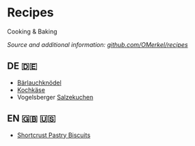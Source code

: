 # Recipes
Cooking &amp; Baking

<em>Source and additional information: [github.com/OMerkel/recipes]( https://github.com/OMerkel/recipes ) </em>

## DE 🇩🇪
* [Bärlauchknödel]( https://omerkel.github.io/recipes/de/html/bärlauchknödel.html )
* [Kochkäse]( https://omerkel.github.io/recipes/de/html/kochkäse.html )
* Vogelsberger [Salzekuchen]( https://omerkel.github.io/recipes/de/html/salzekuchen.html )

## EN 🇬🇧 🇺🇸
* [Shortcrust Pastry Biscuits]( https://omerkel.github.io/recipes/en/html/shortcrust%20pastry%20biscuits.html )

<!-- Helpful tool: https://asciidoclive.com/ -->

